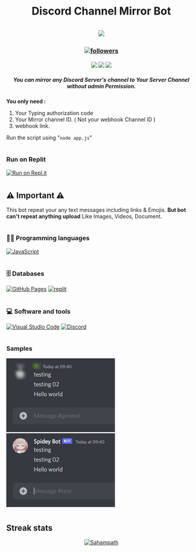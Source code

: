 <h1 align="center"> Discord Channel Mirror Bot </h1>

<h2 align="center">
<img src="https://media.giphy.com/media/SlKBbQNNZNfcPRWYW7/giphy.gif" width="100">
</h2>

<h3 align="center"> <a href="https://github.com/Sahampath">
    <img alt="followers" title="Follow me on Github" src="https://img.shields.io/github/followers/Sahampath?color=236ad3&labelColor=1155ba&style=for-the-badge&logo=github&label=Follow"/></a> </h3>
    
<h4 align="center"> <img src="https://img.shields.io/github/downloads/Sahampath/Discord-Channel-Mirror/total?style=for-the-badge&logo=appveyor">
<img src="https://img.shields.io/github/stars/Sahampath/Discord-Channel-Mirror?style=for-the-badge&logo=appveyor">
<img src="https://img.shields.io/github/forks/Sahampath/Discord-Channel-Mirror?style=for-the-badge&logo=appveyor"> </h4>


<h5 align="center"> You can mirror any Discord Server's channel to Your Server Channel without admin Permission. </h5>

**You only need :**
1. Your Typing authorization code  
2. Your Mirror channel ID. ( Not your webhook Channel ID )
3. webhook link.

Run the script using "`node app.js`"
#
### Run on Replit
[![Run on Repl.it](https://repl.it/badge/github/Sahampath/Discord-Channel-Mirror)](https://replit.com/@Sahampath/Discord-Channel-Mirror)
#

## ⚠️ Important ⚠️
This bot repeat your any text messages including links & Emojis. **But bot can't repeat anything upload** Like Images, Videos, Document.
#
### 👨‍💻 Programming languages
<a href="#"><img alt="JavaScript" src="https://img.shields.io/badge/JavaScript%20-%23F7DF1E.svg?logo=javascript&logoColor=black"></a>


#
### 🗄️ Databases 
<a href="#"><img alt="GitHub Pages" src="https://img.shields.io/badge/GitHub%20Pages-%23327FC7.svg?logo=github&logoColor=white"></a>
<a href="#"><img alt="replit" src="https://images2.imgbox.com/33/53/jSBYmvfU_o.png"></a>
#
### 💻 Software and tools
<a href="#"><img alt="Visual Studio Code" src="https://img.shields.io/badge/Visual%20Studio%20Code-0078d7.svg?logo=visual-studio-code&logoColor=white"></a>
<a href="#"><img alt="Discord" src="https://images2.imgbox.com/6e/00/H8i3LVmq_o.png"></a>
#
### Samples
![](images/image1.JPG)
![](images/image2.JPG)
#
## Streak stats
<!-- GitHub Readme Streak Stats - https://github.com/DenverCoder1/github-readme-streak-stats -->
<p align="center">
  <a href="https://github.com/Sahampath/github-readme-streak-stats">
    <img title=" " alt="Sahampath" src="https://github-readme-streak-stats.herokuapp.com?user=Sahampath&theme=monokai-metallian&hide_border=true"/>
  </a>
</p>
